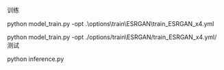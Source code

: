 训练

python model_train.py -opt .\options\train\ESRGAN\train_ESRGAN_x4.yml

python model_train.py -opt ./options/train\ESRGAN/train_ESRGAN_x4.yml/
测试

python inference.py
